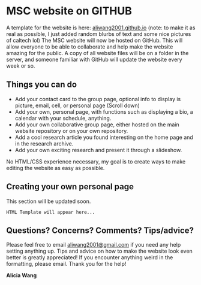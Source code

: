 # MSC website on GITHUB
A template for the website is here: [aliwang2001.github.io](https://aliwang2001.github.io)
(note: to make it as real as possible, I just added random blurbs of text and some nice pictures of caltech lol)
The MSC website will now be hosted on GitHub. This will allow everyone to be able to collaborate and help make the website amazing for the public. A copy of all website files will be on a folder in the server, and someone familiar with GitHub will update the website every week or so.

## Things you can do
* Add your contact card to the group page, optional info to display is picture, email, cell, or personal page (Scroll down)
* Add your own, personal page, with functions such as displaying a bio, a calendar with your schedule, anything. 
* Add your own collaborative group page, either hosted on the main website repository or on your own repository.
* Add a cool research article you found interesting on the home page and in the research archive.
* Add your own exciting research and present it through a slideshow.

No HTML/CSS experience necessary, my goal is to create ways to make editing the website as easy as possible.



## Creating your own personal page

This section will be updated soon.

```
HTML Template will appear here...
```


## Questions? Concerns? Comments? Tips/advice?

Please feel free to email [aliwang2001@gmail.com](mailto:aliwang2001@gmail.com) if you need any help setting anything up.
Tips and advice on how to make the website look even better is greatly appreciated!
If you encounter anything weird in the formatting, please email. Thank you for the help!

**Alicia Wang**
  
